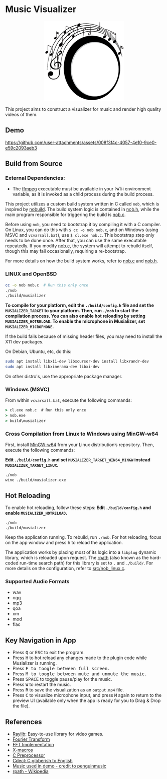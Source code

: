 # Music Visualizer

<p align=center>
  <img src="./resources/logo/logo-256.png">
</p>

This project aims to construct a visualizer for music and render high quality videos of them.

## Demo 
https://github.com/user-attachments/assets/008f3f4c-4057-4e10-9ce0-e59c2093aeb3

## Build from Source

### External Dependencies:
- The [ffmpeg](https://ffmpeg.org/) executable must be available in your `PATH` environment variable, as it is invoked as a child process during the build process.

This project utilizes a custom build system written in C called `nob`, which is inspired by [nobuild](https://github.com/tsoding/nobuild). The build system logic is contained in [nob.h](./src/nob.h), while the main program responsible for triggering the build is [nob.c](./nob.c).

Before using `nob`, you need to bootstrap it by compiling it with a C compiler. On Linux, you can do this with `$ cc -o nob nob.c`, and on Windows (using MSVC and `vcvarsall.bat`), use `$ cl.exe nob.c`. This bootstrap step only needs to be done once. After that, you can use the same executable repeatedly. If you modify [nob.c](./nob.c), the system will attempt to rebuild itself, though this may fail occasionally, requiring a re-bootstrap.

For more details on how the build system works, refer to [nob.c](./nob.c) and [nob.h](./nob.h).

### LINUX and OpenBSD
```bash
cc -o nob nob.c  # Run this only once
./nob
./build/musializer
```
**To compile for your platform, edit the `./build/config.h` file and set the `MUSIALIZER_TARGET` to your platform. Then, run `./nob` to start the compilation process. You can also enable hot reloading by setting `MUSIALIZER_HOTRELOAD`. To enable the microphone in Musializer, set `MUSIALIZER_MICROPHONE`.**

If the build fails because of missing header files, you may need to install the X11 dev packages.

On Debian, Ubuntu, etc, do this:
```bash
sudo apt install libx11-dev libxcursor-dev install libxrandr-dev
sudo apt install libxinerama-dev libxi-dev
```

On other distro's, use the appropriate package manager.

### Windows (MSVC)
From within `vcvarsall.bat`, execute the following commands:

```cmd
> cl.exe nob.c  # Run this only once
> nob.exe
> build\musializer
```

### Cross Compilation from Linux to Windows using MinGW-w64
First, install [MinGW-w64](https://www.mingw-w64.org/) from your Linux distribution’s repository. Then, execute the following commands:

**Edit `./build/config.h` and set `MUSIALIZER_TARGET_WIN64_MINGW`  instead `MUSIALIZER_TARGET_LINUX`.**
```
./nob
wine ./build/musializer.exe
```

## Hot Reloading
To enable hot reloading, follow these steps:
**Edit `./build/config.h` and enable `MUSIALIZER_HOTRELOAD`.**
```
./nob
./build/musializer
```

Keep the application running. To rebuild, run `./nob`. For hot reloading, focus on the app window and press <kbd>h</kbd> to reload the application.

The application works by placing most of its logic into a `libplug` dynamic library, which is reloaded upon request. The [rpath](https://en.wikipedia.org/wiki/Rpath) (also known as the hard-coded run-time search path) for this library is set to `.` and `./build/`. For more details on the configuration, refer to [src/nob_linux.c](src/nob_linux.c).

### Supported Audio Formats
- wav
- ogg
- mp3
- qoa
- xm
- mod
- flac

## Key Navigation in App

- Press <kbd>Q</kbd> or <kbd>ESC</kbd> to exit the program.
- Press <kbd>H</kbd> to hot reload any changes made to the plugin code while Musializer is running.
- Press <kbd>F</kdb> to toogle between full screen.
- Press <kbd>M</kdb> to toogle between mute and unmute the music.
- Press <kbd>SPACE</kbd> to toggle pause/play for the music.
- Press <kbd>W</kbd> to restart the music.
- Press <kbd>R</kbd> to save the visualization as an `output.mp4` file.
- Press <kbd>C</kbd> to visualize microphone input, and press <kbd>M</kbd> again to return to the preview UI (available only when the app is ready for you to Drag & Drop the file).

## References

- [Raylib](https://www.raylib.com/): Easy-to-use library for video games.
- [Fourier Transform](https://github.com/realsanjeev/Music-gerne-classification-using-deep-learning/wiki/Fourier-Transform)
- [FFT Implementation](https://rosettacode.org/wiki/Fast_Fourier_transform#Python)
- [X-macros](https://en.wikipedia.org/wiki/X_macro)
- [C Preprocessor](https://en.wikipedia.org/wiki/C_preprocessor)
- [Cdecl: C gibberish to English](https://cdecl.org/?q=float+%28*fs%29%5B2%5D)
- [Music used in demo - credit to penguinmusic](https://pixabay.com/music/future-bass-powerful-beat-121791/)
- [rpath - Wikipedia](https://en.wikipedia.org/wiki/Rpath)

